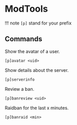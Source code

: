 # ModTools

!!! note
    `[p]` stand for your prefix

## Commands

Show the avatar of a user.
```shell
[p]avatar <uid>
```

Show details about the server.
```shell
[p]serverinfo
```

Review a ban.
```shell
[p]banreview <uid>
```

Raidban for the last x minutes.
```shell
[p]banraid <min>
```